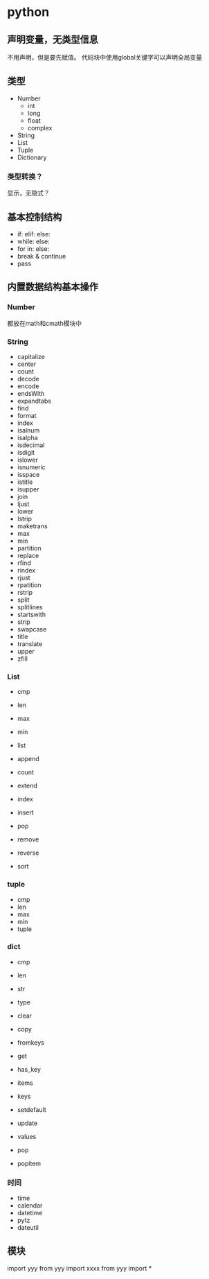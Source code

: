 # python

## 声明变量，无类型信息

不用声明，但是要先赋值。
代码块中使用global关键字可以声明全局变量

## 类型

- Number
  - int
  - long
  - float
  - complex
- String
- List
- Tuple
- Dictionary

### 类型转换？

显示，无隐式？

## 基本控制结构

- if: elif: else:
- while: else:
- for in: else:
- break & continue
- pass

## 内置数据结构基本操作

### Number

都放在math和cmath模块中

### String

- capitalize
- center
- count
- decode
- encode
- endsWith
- expandtabs
- find
- format
- index
- isalnum
- isalpha
- isdecimal
- isdigit
- islower
- isnumeric
- isspace
- istitle
- isupper
- join
- ljust
- lower
- lstrip
- maketrans
- max
- min
- partition
- replace
- rfind
- rindex
- rjust
- rpatition
- rstrip
- split
- splitlines
- startswith
- strip
- swapcase
- title
- translate
- upper
- zfill

### List

- cmp
- len
- max
- min
- list

- append
- count
- extend
- index
- insert
- pop
- remove
- reverse
- sort

### tuple

- cmp
- len
- max
- min
- tuple

### dict

- cmp
- len
- str
- type

- clear
- copy
- fromkeys
- get
- has_key
- items
- keys
- setdefault
- update
- values
- pop
- popitem

### 时间

- time
- calendar
- datetime
- pytz
- dateutil

## 模块

import yyy
from yyy import xxxx
from yyy import *
